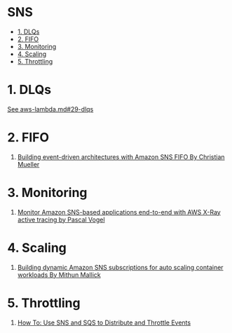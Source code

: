 <h1>SNS</h1>

<!-- TOC -->

- [1. DLQs](#1-dlqs)
- [2. FIFO](#2-fifo)
- [3. Monitoring](#3-monitoring)
- [4. Scaling](#4-scaling)
- [5. Throttling](#5-throttling)

<!-- /TOC -->

# 1. DLQs

[See aws-lambda.md#29-dlqs](./aws-lambda.md#29-dlqs)

# 2. FIFO

1. [Building event-driven architectures with Amazon SNS FIFO By Christian Mueller](https://aws.amazon.com/blogs/compute/building-event-driven-architectures-with-amazon-sns-fifo/)

# 3. Monitoring

1. [Monitor Amazon SNS-based applications end-to-end with AWS X-Ray active tracing by Pascal Vogel](https://aws.amazon.com/blogs/compute/monitor-amazon-sns-based-applications-end-to-end-with-aws-x-ray-active-tracing/)

# 4. Scaling

1. [Building dynamic Amazon SNS subscriptions for auto scaling container workloads By Mithun Mallick](https://aws.amazon.com/blogs/compute/building-dynamic-amazon-sns-subscriptions-for-auto-scaling-container-workloads/)

# 5. Throttling

1. [How To: Use SNS and SQS to Distribute and Throttle Events](https://www.jeremydaly.com/how-to-use-sns-and-sqs-to-distribute-and-throttle-events/)

